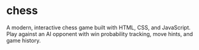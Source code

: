 # chess
A modern, interactive chess game built with HTML, CSS, and JavaScript. Play against an AI opponent with win probability tracking, move hints, and game history.
